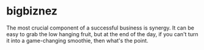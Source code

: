 ﻿# bigbiznez

The most crucial component of a successful business is synergy. It can be easy to grab the low hanging fruit, but at the end of the day, if you can't turn it into a game-changing smoothie, then what's the point.
